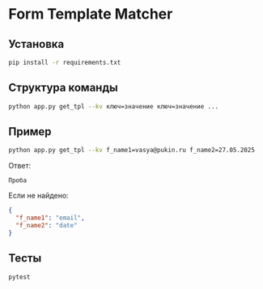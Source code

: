 # Form Template Matcher

## Установка

```bash
pip install -r requirements.txt
```

## Структура команды

```bash
python app.py get_tpl --kv ключ=значение ключ=значение ...
```

## Пример

```bash
python app.py get_tpl --kv f_name1=vasya@pukin.ru f_name2=27.05.2025
```

Ответ:

```
Проба
```

Если не найдено:

```json
{
  "f_name1": "email",
  "f_name2": "date"
}
```

## Тесты

```bash
pytest
```
